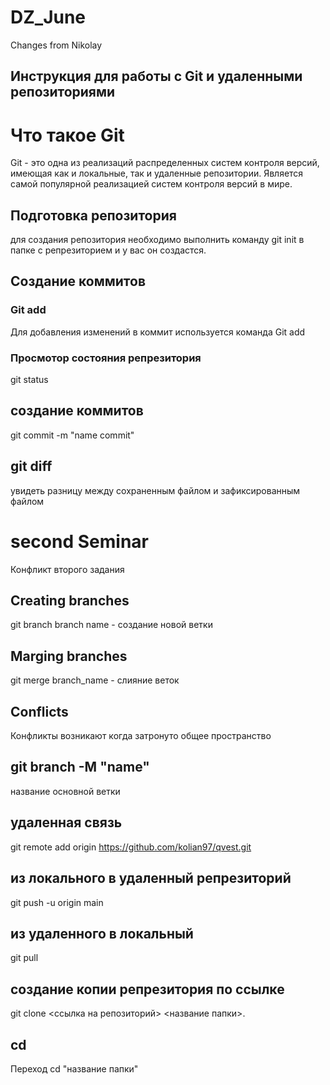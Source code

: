 # DZ_June
Changes from Nikolay

## Инструкция для работы с Git и удаленными репозиториями

# Что такое Git
Git - это одна из реализаций распределенных систем контроля версий, имеющая как и локальные, так и удаленные репозитории. Является самой популярной реализацией систем контроля версий в мире.
## Подготовка репозитория
для создания репозитория необходимо выполнить команду
git init в папке с репрезиторием и у вас он создастся.
## Создание коммитов

### Git add
Для добавления изменений в коммит используется команда Git add
### Просмотор состояния репрезитория
 git status
 ## создание коммитов
 git commit -m "name commit"
 ## git diff
увидеть разницу между сохраненным файлом и зафиксированным
файлом
# second Seminar
Конфликт второго задания
## Creating branches
git branch branch name - создание новой ветки
## Marging branches
git merge branch_name - слияние веток
## Conflicts
Конфликты возникают когда затронуто общее пространство
## git branch -M "name"
название основной ветки
## удаленная связь
git remote add origin https://github.com/kolian97/qvest.git
## из локального в удаленный репрезиторий
git push -u origin main
## из удаленного в локальный
git pull
## создание копии репрезитория по ссылке
git clone <ссылка на репозиторий> <название папки>.
## cd
Переход cd "название папки"